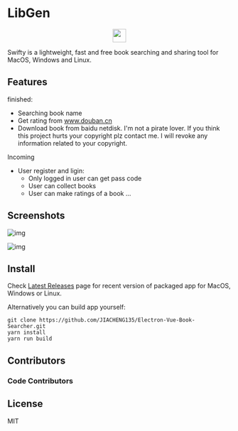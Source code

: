 # LibGen



<div align="center">

  <img width='30px;' height="30px;" src=https://github.com/JIACHENG135/Electron-Vue-Book-Searcher/blob/pr/1/static/index.svg)>
  
</div>

Swifty is a lightweight, fast and free book searching and sharing tool for MacOS, Windows and Linux.

## Features
finished:
- Searching book name 
- Get rating from www.douban.cn
- Download book from baidu netdisk. I'm not a pirate lover. If you think this project hurts your copyright plz contact me. I will revoke any information related to your copyright.

Incoming
- User register and ligin:
  - Only logged in user can get pass code
  - User can collect books
  - User can make ratings of a book
...

## Screenshots

![img](https://github.com/JIACHENG135/Electron-Vue-Book-Searcher/blob/pr/1/static/demo.png)

![img](https://github.com/JIACHENG135/Electron-Vue-Book-Searcher/blob/pr/1/static/result.png)

## Install

Check [Latest Releases](https://github.com/alchaplinsky/swifty/releases) page for recent version of packaged app for MacOS, Windows or Linux.

Alternatively you can build app yourself:

```
git clone https://github.com/JIACHENG135/Electron-Vue-Book-Searcher.git
yarn install
yarn run build
```

## Contributors

### Code Contributors

## License
MIT
